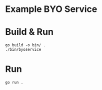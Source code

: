 # Example BYO Service

# Build & Run

```shell
go build -o bin/ .
./bin/byoservice
```

# Run

```shell
go run . 
```
